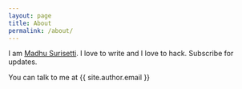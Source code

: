 ```yaml
---
layout: page
title: About
permalink: /about/
---
```


I am [Madhu Surisetti](https://x.com/QuantumFlight). I love to write and I love to hack. Subscribe for updates.

You can talk to me at {{ site.author.email }}
